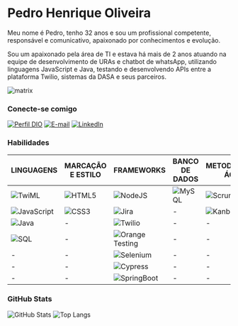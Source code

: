 # Pedro Henrique Oliveira

Meu nome é Pedro, tenho 32 anos e sou um profissional competente, responsável e comunicativo, apaixonado por conhecimentos e evolução. 

Sou um apaixonado pela área de TI e estava há mais de 2 anos atuando na equipe de desenvolvimento de URAs e chatbot de whatsApp, utilizando linguagens JavaScript e Java, testando e desenvolvendo APIs entre a plataforma Twilio, sistemas da DASA e seus parceiros.

![matrix](https://github.com/PedroCaput/PedroCaput/assets/111527058/ac30c7ae-feea-4a85-9995-4d5b7ad2c11d)


### Conecte-se comigo

[![Perfil DIO](https://img.shields.io/badge/-Meu%20Perfil%20na%20DIO-30A3DC?style=for-the-badge)](https://www.dio.me/users/pedro_cpt)
[![E-mail](https://img.shields.io/badge/-Email-000?style=for-the-badge&logo=microsoft-outlook&logoColor=E94D5F)](mailto:pedro.cpt@hotmail.com)
[![LinkedIn](https://img.shields.io/badge/-LinkedIn-000?style=for-the-badge&logo=linkedin&logoColor=30A3DC)](https://www.linkedin.com/in/Pedrocaput/)


### Habilidades

|LINGUAGENS|MARCAÇÃO E ESTILO|FRAMEWORKS|BANCO DE DADOS|METODOLOGIAS ÁGEIS|VERSIONAMENTO DE CÓDIGO|
|----|----|----|----|----|----|
|![TwiML](https://img.shields.io/badge/TwiML-red)|![HTML5](https://img.shields.io/badge/HTML5-E34F26?style=flat&logo=html5&logoColor=white)|![NodeJS](https://img.shields.io/badge/Node.js-43853D?style=flat&logo=node.js&logoColor=white)|![MySQL](https://img.shields.io/badge/MySQL-00000F?style=flat&logo=mysql&logoColor=white)|![Scrum](https://img.shields.io/badge/Scrum-blue)|![Git](https://img.shields.io/badge/GIT-E44C30?style=flat&logo=git&logoColor=white)|
|![JavaScript](https://img.shields.io/badge/JavaScript-F7DF1E?style=flat&logo=javascript&logoColor=black)|![CSS3](https://img.shields.io/badge/CSS3-1572B6?style=flat&logo=css3&logoColor=white)|![Jira](https://img.shields.io/badge/Jira-0052CC?style=flat&logo=Jira&logoColor=white)|-|![Kanban](https://img.shields.io/badge/Kanban-red)|-|
|![Java](https://img.shields.io/badge/java-000.svg?style=flat&logo=openjdk&logoColor=white)|-|![Twilio](https://img.shields.io/badge/Twilio-F22F46?style=flat&logo=Twilio&logoColor=white)|-|-|-|
|![SQL](https://img.shields.io/badge/SQL-000?style=flat&logo=sql&logoColor=white)|-|![Orange Testing](https://img.shields.io/badge/Orange-Testing-orange?style=flat&labelColor=black)|-|-|-|
|-|-|![Selenium](https://img.shields.io/badge/Selenium-black?style=flat&logo=Selenium)|-|-|-|
|-|-|![Cypress](https://img.shields.io/badge/Cypress-black?style=flat&logo=cypress)|-|-|-|
|-|-|![SpringBoot](https://img.shields.io/badge/Spring-6DB33F?style=flat&logo=spring&logoColor=white)|-|-|-|

### GitHub Stats

![GitHub Stats](https://github-readme-stats.vercel.app/api?username=PedroCaput&theme=transparent&bg_color=000&border_color=30A3DC&show_icons=true&icon_color=30A3DC&title_color=E94D5F&text_color=FFF)
![Top Langs](https://github-readme-stats-git-masterrstaa-rickstaa.vercel.app/api/top-langs/?username=PedroCaput&layout=compact&bg_color=000&border_color=30A3DC&title_color=E94D5F&text_color=FFF)

